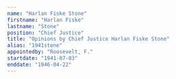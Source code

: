 ```yaml
---
name: "Harlan Fiske Stone"
firstname: "Harlan Fiske"
lastname: "Stone"
position: "Chief Justice"
title: "Opinions by Chief Justice Harlan Fiske Stone"
alias: "1941stone"
appointedby: "Roosevelt, F."
startdate: "1941-07-03"
enddate: "1946-04-22"
---
```

